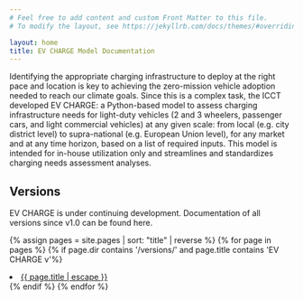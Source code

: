 ```yaml
---
# Feel free to add content and custom Front Matter to this file.
# To modify the layout, see https://jekyllrb.com/docs/themes/#overriding-theme-defaults

layout: home
title: EV CHARGE Model Documentation
---
```


Identifying the appropriate charging infrastructure to deploy at the right pace and location is key to achieving the zero-mission vehicle adoption needed to reach our climate goals. Since this is a complex task, the ICCT developed EV CHARGE: a Python-based model to assess charging infrastructure needs for light-duty vehicles (2 and 3 wheelers, passenger cars, and light commercial vehicles) at any given scale: from local (e.g. city district level) to supra-national (e.g. European Union level), for any market and at any time horizon, based on a list of required inputs. This model is intended for in-house utilization only and streamlines and standardizes charging needs assessment analyses. 

## Versions

EV CHARGE is under continuing development. Documentation of all versions since v1.0 can be found here.

{% assign pages = site.pages | sort: "title" | reverse %}
{% for page in pages %}
{% if page.dir contains '/versions/' and page.title contains 'EV CHARGE v'%}
<li><a class="page-link" href="{{ page.url | relative_url }}">{{ page.title | escape }}</a></li>
{% endif %}
{% endfor %}
